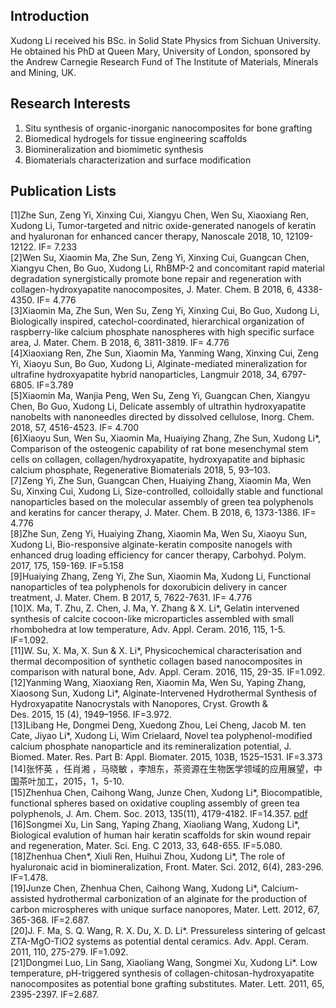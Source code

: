 ## Introduction

Xudong Li received his BSc. in Solid State Physics from Sichuan University. He obtained his PhD at Queen Mary, University of London, sponsored by the Andrew Carnegie Research Fund of The Institute of Materials, Minerals and Mining, UK.

## Research Interests

1. Situ synthesis of organic-inorganic nanocomposites for bone grafting  
2. Biomedical hydrogels for tissue engineering scaffolds  
3. Biomineralization and biomimetic synthesis  
4. Biomaterials characterization and surface modification

## Publication Lists

[1]Zhe Sun, Zeng Yi, Xinxing Cui, Xiangyu Chen, Wen Su, Xiaoxiang Ren, Xudong Li, Tumor-targeted and nitric oxide-generated nanogels of keratin and hyaluronan for enhanced cancer therapy, Nanoscale 2018, 10, 12109-12122. IF= 7.233  
[2]Wen Su, Xiaomin Ma, Zhe Sun, Zeng Yi, Xinxing Cui, Guangcan Chen, Xiangyu Chen, Bo Guo, Xudong Li, RhBMP-2 and concomitant rapid material degradation synergistically promote bone repair and regeneration with collagen-hydroxyapatite nanocomposites, J. Mater. Chem. B 2018, 6, 4338-4350. IF= 4.776   
[3]Xiaomin Ma, Zhe Sun, Wen Su, Zeng Yi, Xinxing Cui, Bo Guo, Xudong Li, Biologically inspired, catechol-coordinated, hierarchical organization of raspberry-like calcium phosphate nanospheres with high specific surface area, J. Mater. Chem. B 2018, 6, 3811-3819. IF= 4.776  
[4]Xiaoxiang Ren, Zhe Sun, Xiaomin Ma, Yanming Wang, Xinxing Cui, Zeng Yi, Xiaoyu Sun, Bo Guo, Xudong Li, Alginate-mediated mineralization for ultrafine hydroxyapatite hybrid nanoparticles, Langmuir 2018, 34, 6797-6805. IF=3.789  
[5]Xiaomin Ma, Wanjia Peng, Wen Su, Zeng Yi, Guangcan Chen, Xiangyu Chen, Bo Guo, Xudong Li, Delicate assembly of ultrathin hydroxyapatite nanobelts with nanoneedles directed by dissolved cellulose, Inorg. Chem. 2018, 57, 4516-4523. IF= 4.700  
[6]Xiaoyu Sun, Wen Su, Xiaomin Ma, Huaiying Zhang, Zhe Sun, Xudong Li*, Comparison of the osteogenic capability of rat bone mesenchymal stem cells on collagen, collagen/hydroxyapatite, hydroxyapatite and biphasic calcium phosphate, Regenerative Biomaterials 2018, 5, 93–103.  
[7]Zeng Yi, Zhe Sun, Guangcan Chen, Huaiying Zhang, Xiaomin Ma, Wen Su, Xinxing Cui, Xudong Li, Size-controlled, colloidally stable and functional nanoparticles based on the molecular assembly of green tea polyphenols and keratins for cancer therapy, J. Mater. Chem. B 2018, 6, 1373-1386. IF= 4.776  
[8]Zhe Sun, Zeng Yi, Huaiying Zhang, Xiaomin Ma, Wen Su, Xiaoyu Sun, Xudong Li, Bio-responsive alginate-keratin composite nanogels with enhanced drug loading efficiency for cancer therapy, Carbohyd. Polym. 2017, 175, 159-169. IF=5.158  
[9]Huaiying Zhang, Zeng Yi, Zhe Sun, Xiaomin Ma, Xudong Li, Functional nanoparticles of tea polyphenols for doxorubicin delivery in cancer treatment, J. Mater. Chem. B 2017, 5, 7622-7631. IF= 4.776  
[10]X. Ma, T. Zhu, Z. Chen, J. Ma, Y. Zhang & X. Li*, Gelatin intervened synthesis of calcite cocoon-like microparticles assembled with small rhombohedra at low temperature, Adv. Appl. Ceram. 2016, 115, 1-5. IF=1.092.  
[11]W. Su, X. Ma, X. Sun & X. Li*, Physicochemical characterisation and thermal decomposition of synthetic collagen based nanocomposites in comparison with natural bone, Adv. Appl. Ceram. 2016, 115, 29-35. IF=1.092.  
[12]Yanming Wang, Xiaoxiang Ren, Xiaomin Ma, Wen Su, Yaping Zhang, Xiaosong Sun, Xudong Li*, Alginate-Intervened Hydrothermal Synthesis of Hydroxyapatite Nanocrystals with Nanopores, Cryst. Growth & Des. 2015, 15 (4), 1949–1956. IF=3.972.  
[13]Libang He, Dongmei Deng, Xuedong Zhou, Lei Cheng, Jacob M. ten Cate, Jiyao Li*, Xudong Li, Wim Crielaard, Novel tea polyphenol-modified calcium phosphate nanoparticle and its remineralization potential, J. Biomed. Mater. Res. Part B: Appl. Biomater. 2015, 103B, 1525–1531. IF=3.373  
[14]张怀英 ，任肖湘 ，马晓敏 ，李旭东，茶资源在生物医学领域的应用展望，中国茶叶加工，2015，1，5-10.  
[15]Zhenhua Chen, Caihong Wang, Junze Chen, Xudong Li*, Biocompatible, functional spheres based on oxidative coupling assembly of green tea polyphenols, J. Am. Chem. Soc. 2013, 135(11), 4179-4182. IF=14.357. [pdf](https://github.com/xli20004/xli20004.github.io/raw/master/Biocompatible%2C%20Functional%20Spheres%20Based%20on%20Oxidative%20Coupling%20Assembly%20of%20Green%20Tea%20Polyphenols.pdf)   
[16]Songmei Xu, Lin Sang, Yaping Zhang, Xiaoliang Wang, Xudong Li*, Biological evalution of human hair keratin scaffolds for skin wound repair and regeneration, Mater. Sci. Eng. C 2013, 33, 648-655. IF=5.080.  
[18]Zhenhua Chen*, Xiuli Ren, Huihui Zhou, Xudong Li*, The role of hyaluronaic acid in biomineralization, Front. Mater. Sci. 2012, 6(4), 283-296. IF=1.478.  
[19]Junze Chen, Zhenhua Chen, Caihong Wang, Xudong Li*, Calcium-assisted hydrothermal carbonization of an alginate for the production of carbon microspheres with unique surface nanopores, Mater. Lett. 2012, 67, 365-368. IF=2.687.  
[20]J. F. Ma, S. Q. Wang, R. X. Du, X. D. Li*. Pressureless sintering of gelcast ZTA-MgO-TiO2 systems as potential dental ceramics. Adv. Appl. Ceram. 2011, 110, 275-279. IF=1.092.  
[21]Dongmei Luo, Lin Sang, Xiaoliang Wang, Songmei Xu, Xudong Li*. Low temperature, pH-triggered synthesis of collagen-chitosan-hydroxyapatite nanocomposites as potential bone grafting substitutes. Mater. Lett. 2011, 65, 2395-2397. IF=2.687.  
